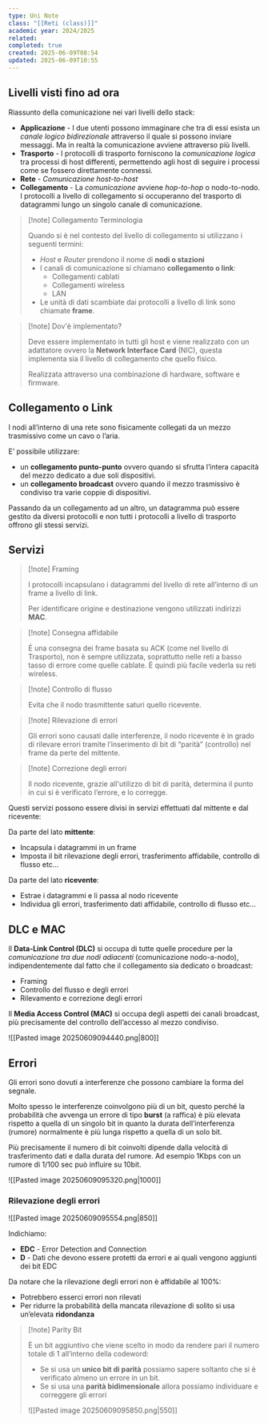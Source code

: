 ```yaml
---
type: Uni Note
class: "[[Reti (class)]]"
academic year: 2024/2025
related: 
completed: true
created: 2025-06-09T08:54
updated: 2025-06-09T10:55
---
```

## Livelli visti fino ad ora

Riassunto della comunicazione nei vari livelli dello stack:
- **Applicazione** - I due utenti possono immaginare che tra di essi esista un *canale logico bidirezionale* attraverso il quale si possono inviare messaggi. Ma in realtà la comunicazione avviene attraverso più livelli.
- **Trasporto** - I protocolli di trasporto forniscono la *comunicazione logica* tra processi di host differenti, permettendo agli host di seguire i processi come se fossero direttamente connessi.
- **Rete** - *Comunicazione host-to-host*
- **Collegamento** - La *comunicazione* avviene *hop-to-hop* o nodo-to-nodo. I protocolli a livello di collegamento si occuperanno del trasporto di datagrammi lungo un singolo canale di comunicazione.

>[!note] Collegamento Terminologia
>
>Quando si è nel contesto del livello di collegamento si utilizzano i seguenti termini:
>- *Host* e *Router* prendono il nome di **nodi o stazioni**
>- I canali di comunicazione si chiamano **collegamento o link**:
>    - Collegamenti cablati
>    - Collegamenti wireless
>    - LAN
>- Le unità di dati scambiate dai protocolli a livello di link sono chiamate **frame**.

>[!note] Dov'è implementato?
>
>Deve essere implementato in tutti gli host e viene realizzato con un adattatore ovvero la **Network Interface Card** (NIC), questa implementa sia il livello di collegamento che quello fisico.
>
>Realizzata attraverso una combinazione di hardware, software e firmware.

## Collegamento o Link

I nodi all’interno di una rete sono fisicamente collegati da un mezzo trasmissivo come un cavo o l’aria.

E’ possibile utilizzare:
- un **collegamento punto-punto** ovvero quando si sfrutta l’intera capacità del mezzo dedicato a due soli dispositivi.
- un **collegamento broadcast** ovvero quando il mezzo trasmissivo è condiviso tra varie coppie di dispositivi.

Passando da un collegamento ad un altro, un datagramma può essere gestito da diversi protocolli e non tutti i protocolli a livello di trasporto offrono gli stessi servizi.

## Servizi

>[!note] Framing
>
>I protocolli incapsulano i datagrammi del livello di rete all’interno di un frame a livello di link.
>
>Per identificare origine e destinazione vengono utilizzati indirizzi **MAC**.

>[!note] Consegna affidabile
>
>É una consegna dei frame basata su ACK (come nel livello di Trasporto), non è sempre utilizzata, soprattutto nelle reti a basso tasso di errore come quelle cablate. È quindi più facile vederla su reti wireless.

>[!note] Controllo di flusso
>
>Evita che il nodo trasmittente saturi quello ricevente.

>[!note] Rilevazione di errori
>
>Gli errori sono causati dalle interferenze, il nodo ricevente è in grado di rilevare errori tramite l’inserimento di bit di “parità” (controllo) nel frame da perte del mittente.

>[!note] Correzione degli errori
>
>Il nodo ricevente, grazie all'utilizzo di bit di parità, determina il punto in cui si è verificato l’errore, e lo corregge.

Questi servizi possono essere divisi in servizi effettuati dal mittente e dal ricevente:

Da parte del lato **mittente**:
- Incapsula i datagrammi in un frame
- Imposta il bit rilevazione degli errori, trasferimento affidabile, controllo di flusso etc…
  
Da parte del lato **ricevente**:
- Estrae i datagrammi e li passa al nodo ricevente
- Individua gli errori, trasferimento dati affidabile, controllo di flusso etc…

## DLC e MAC

Il **Data-Link Control (DLC)** si occupa di tutte quelle procedure per la *comunicazione tra due nodi adiacenti* (comunicazione nodo-a-nodo), indipendentemente dal fatto che il collegamento sia dedicato o broadcast:
- Framing
- Controllo del flusso e degli errori
- Rilevamento e correzione degli errori

Il **Media Access Control (MAC)** si occupa degli aspetti dei canali broadcast, più precisamente del controllo dell’accesso al mezzo condiviso.

![[Pasted image 20250609094440.png|800]]

## Errori

Gli errori sono dovuti a interferenze che possono cambiare la forma del segnale.

Molto spesso le interferenze coinvolgono più di un bit, questo perché la probabilità che avvenga un errore di tipo **burst** (a raffica) è più elevata rispetto a quella di un singolo bit in quanto la durata dell’interferenza (rumore) normalmente è più lunga rispetto a quella di un solo bit.

Più precisamente il numero di bit coinvolti dipende dalla velocità di trasferimento dati e dalla durata del rumore. Ad esempio 1Kbps con un rumore di 1/100 sec può influire su 10bit.

![[Pasted image 20250609095320.png|1000]]


### Rilevazione degli errori

![[Pasted image 20250609095554.png|850]]

Indichiamo:
- **EDC** - Error Detection and Connection
- **D** - Dati che devono essere protetti da errori e ai quali vengono aggiunti dei bit EDC

Da notare che la rilevazione degli errori non è affidabile al 100%:
- Potrebbero esserci errori non rilevati
- Per ridurre la probabilità della mancata rilevazione di solito si usa un’elevata **ridondanza**

>[!note] Parity Bit
>
>È un bit aggiuntivo che viene scelto in modo da rendere pari il numero totale di 1 all’interno della codeword:
>- Se si usa un **unico bit di parità** possiamo sapere soltanto che si è verificato almeno un errore in un bit.
>- Se si usa una **parità bidimensionale** allora possiamo individuare e correggere gli errori
>
>![[Pasted image 20250609095850.png|550]]
